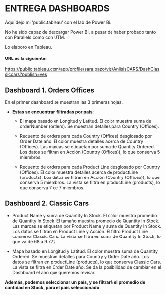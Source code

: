 # ENTREGA DASHBOARDS

Aquí dejo mi 'public.tableau' con el lab de Power Bi. 

No he sido capaz de descargar Power BI, a pesar de haber probado tanto con Parallels como con UTM. 

Lo elaboro en Tableau. 

#### URL es la siguiente:

https://public.tableau.com/app/profile/sara.pazo/viz/AnlisisCARS/DashClassiccars?publish=yes


## Dashboard 1. Orders Offices

En el primer dashboard se muestran las 3 primeras hojas. 

- **Estas se encuentran filtradas por país**: 
    
     - El mapa basado en Longitud y Latitud.  El color muestra suma de orderNumber (orders).  Se muestran detalles para Country (Offices).
     
     - Recuento de orders para cada Country (Offices) desglosado por Order Date año.  El color muestra detalles acerca de Country (Offices).  Las marcas se etiquetan por suma de Quantity Ordered. Los datos se filtran en Acción (Country (Offices)), lo que conserva 5 miembros.

     - Recuento de orders para cada Product Line desglosado por Country (Offices).  El color muestra detalles acerca de productLine (products). Los datos se filtran en Acción (Country (Offices)), lo que conserva 5 miembros. La vista se filtra en productLine (products), lo que conserva 7 de 7 miembros.


## Dashboard 2. Classic Cars

- Product Name y suma de Quantity In Stock.  El color muestra promedio de Quantity In Stock.  El tamaño muestra promedio de Quantity In Stock.  Las marcas se etiquetan por Product Name y suma de Quantity In Stock. Los datos se filtran en Product Line y Acción. El filtro Product Line conserva Classic Cars. La vista se filtra en suma de Quantity In Stock, lo que va de 68 a 9.772.

- Mapa basado en Longitud y Latitud.  El color muestra suma de Quantity Ordered.  Se muestran detalles para Country y Order Date año. Los datos se filtran en productLine (products), lo que conserva Classic Cars. La vista se filtra en Order Date año. 
Se da la posibilidad de cambiar en el Dashboard el año que queremos revisar. 


**Además, podemos seleccionar un país, y se filtrará el promedio de cantidad en Stock, para el país seleccionado**
